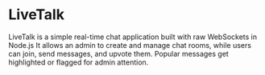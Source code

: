 # LiveTalk
LiveTalk is a simple real-time chat application built with raw WebSockets in Node.js It allows an admin to create and manage chat rooms, while users can join, send messages, and upvote them. Popular messages get highlighted or flagged for admin attention.

